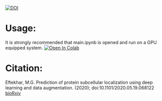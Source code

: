 [![DOI](https://zenodo.org/badge/DOI/10.5281/zenodo.3894916.svg)](https://doi.org/10.5281/zenodo.3894916)


# Usage:
It is strongly recommended that main.ipynb is opened and run on a GPU equipped system. [![Open In Colab](https://colab.research.google.com/assets/colab-badge.svg)](https://colab.research.google.com/github/mgetech/SubLoc/blob/master/main.ipynb)

# Citation:
Eftekhar, M.G. Prediction of protein subcellular localization using deep learning and data augmentation. (2020); doi:10.1101/2020.05.19.068122 [bioRxiv](https://www.biorxiv.org/content/10.1101/2020.05.19.068122v3)
